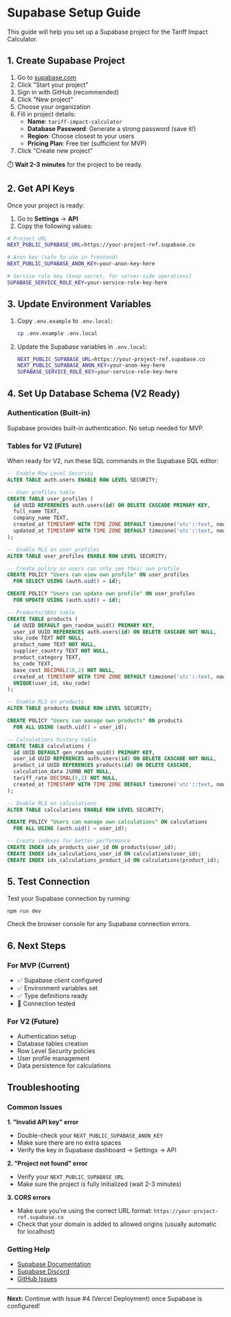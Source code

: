 # Supabase Setup Guide

This guide will help you set up a Supabase project for the Tariff Impact Calculator.

## 1. Create Supabase Project

1. Go to [supabase.com](https://supabase.com)
2. Click "Start your project" 
3. Sign in with GitHub (recommended)
4. Click "New project"
5. Choose your organization
6. Fill in project details:
   - **Name**: `tariff-impact-calculator`
   - **Database Password**: Generate a strong password (save it!)
   - **Region**: Choose closest to your users
   - **Pricing Plan**: Free tier (sufficient for MVP)
7. Click "Create new project"

⏱️ **Wait 2-3 minutes** for the project to be ready.

## 2. Get API Keys

Once your project is ready:

1. Go to **Settings** → **API**
2. Copy the following values:

```bash
# Project URL
NEXT_PUBLIC_SUPABASE_URL=https://your-project-ref.supabase.co

# Anon key (safe to use in frontend)
NEXT_PUBLIC_SUPABASE_ANON_KEY=your-anon-key-here

# Service role key (keep secret, for server-side operations)
SUPABASE_SERVICE_ROLE_KEY=your-service-role-key-here
```

## 3. Update Environment Variables

1. Copy `.env.example` to `.env.local`:
   ```bash
   cp .env.example .env.local
   ```

2. Update the Supabase variables in `.env.local`:
   ```bash
   NEXT_PUBLIC_SUPABASE_URL=https://your-project-ref.supabase.co
   NEXT_PUBLIC_SUPABASE_ANON_KEY=your-anon-key-here
   SUPABASE_SERVICE_ROLE_KEY=your-service-role-key-here
   ```

## 4. Set Up Database Schema (V2 Ready)

### Authentication (Built-in)
Supabase provides built-in authentication. No setup needed for MVP.

### Tables for V2 (Future)

When ready for V2, run these SQL commands in the Supabase SQL editor:

```sql
-- Enable Row Level Security
ALTER TABLE auth.users ENABLE ROW LEVEL SECURITY;

-- User profiles table
CREATE TABLE user_profiles (
  id UUID REFERENCES auth.users(id) ON DELETE CASCADE PRIMARY KEY,
  full_name TEXT,
  company_name TEXT,
  created_at TIMESTAMP WITH TIME ZONE DEFAULT timezone('utc'::text, now()) NOT NULL,
  updated_at TIMESTAMP WITH TIME ZONE DEFAULT timezone('utc'::text, now()) NOT NULL
);

-- Enable RLS on user_profiles
ALTER TABLE user_profiles ENABLE ROW LEVEL SECURITY;

-- Create policy so users can only see their own profile
CREATE POLICY "Users can view own profile" ON user_profiles
  FOR SELECT USING (auth.uid() = id);

CREATE POLICY "Users can update own profile" ON user_profiles
  FOR UPDATE USING (auth.uid() = id);

-- Products/SKUs table
CREATE TABLE products (
  id UUID DEFAULT gen_random_uuid() PRIMARY KEY,
  user_id UUID REFERENCES auth.users(id) ON DELETE CASCADE NOT NULL,
  sku_code TEXT NOT NULL,
  product_name TEXT NOT NULL,
  supplier_country TEXT NOT NULL,
  product_category TEXT,
  hs_code TEXT,
  base_cost DECIMAL(10,2) NOT NULL,
  created_at TIMESTAMP WITH TIME ZONE DEFAULT timezone('utc'::text, now()) NOT NULL,
  UNIQUE(user_id, sku_code)
);

-- Enable RLS on products
ALTER TABLE products ENABLE ROW LEVEL SECURITY;

CREATE POLICY "Users can manage own products" ON products
  FOR ALL USING (auth.uid() = user_id);

-- Calculations history table
CREATE TABLE calculations (
  id UUID DEFAULT gen_random_uuid() PRIMARY KEY,
  user_id UUID REFERENCES auth.users(id) ON DELETE CASCADE NOT NULL,
  product_id UUID REFERENCES products(id) ON DELETE CASCADE,
  calculation_data JSONB NOT NULL,
  tariff_rate DECIMAL(5,2) NOT NULL,
  created_at TIMESTAMP WITH TIME ZONE DEFAULT timezone('utc'::text, now()) NOT NULL
);

-- Enable RLS on calculations
ALTER TABLE calculations ENABLE ROW LEVEL SECURITY;

CREATE POLICY "Users can manage own calculations" ON calculations
  FOR ALL USING (auth.uid() = user_id);

-- Create indexes for better performance
CREATE INDEX idx_products_user_id ON products(user_id);
CREATE INDEX idx_calculations_user_id ON calculations(user_id);
CREATE INDEX idx_calculations_product_id ON calculations(product_id);
```

## 5. Test Connection

Test your Supabase connection by running:

```bash
npm run dev
```

Check the browser console for any Supabase connection errors.

## 6. Next Steps

### For MVP (Current)
- ✅ Supabase client configured
- ✅ Environment variables set  
- ✅ Type definitions ready
- 🔄 Connection tested

### For V2 (Future)
- Authentication setup
- Database tables creation
- Row Level Security policies
- User profile management
- Data persistence for calculations

## Troubleshooting

### Common Issues

**1. "Invalid API key" error**
- Double-check your `NEXT_PUBLIC_SUPABASE_ANON_KEY`
- Make sure there are no extra spaces
- Verify the key in Supabase dashboard → Settings → API

**2. "Project not found" error**
- Verify your `NEXT_PUBLIC_SUPABASE_URL`
- Make sure the project is fully initialized (wait 2-3 minutes)

**3. CORS errors**
- Make sure you're using the correct URL format: `https://your-project-ref.supabase.co`
- Check that your domain is added to allowed origins (usually automatic for localhost)

### Getting Help

- [Supabase Documentation](https://supabase.com/docs)
- [Supabase Discord](https://discord.supabase.com)
- [GitHub Issues](https://github.com/MyDigitUS/tariff-impact-calculator/issues)

---

**Next:** Continue with Issue #4 (Vercel Deployment) once Supabase is configured!